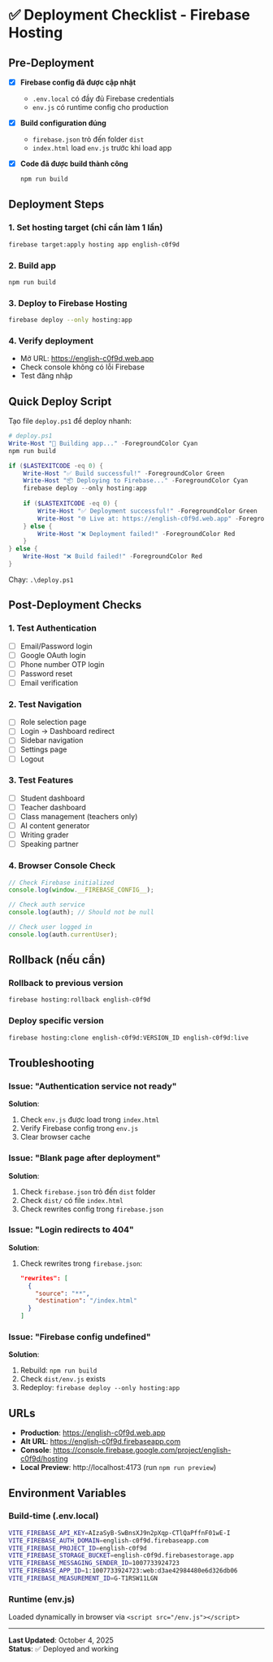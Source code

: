 # ✅ Deployment Checklist - Firebase Hosting

## Pre-Deployment

- [x] **Firebase config đã được cập nhật**
  - `.env.local` có đầy đủ Firebase credentials
  - `env.js` có runtime config cho production
  
- [x] **Build configuration đúng**
  - `firebase.json` trỏ đến folder `dist`
  - `index.html` load `env.js` trước khi load app
  
- [x] **Code đã được build thành công**
  ```bash
  npm run build
  ```

## Deployment Steps

### 1. Set hosting target (chỉ cần làm 1 lần)
```bash
firebase target:apply hosting app english-c0f9d
```

### 2. Build app
```bash
npm run build
```

### 3. Deploy to Firebase Hosting
```bash
firebase deploy --only hosting:app
```

### 4. Verify deployment
- Mở URL: https://english-c0f9d.web.app
- Check console không có lỗi Firebase
- Test đăng nhập

## Quick Deploy Script

Tạo file `deploy.ps1` để deploy nhanh:

```powershell
# deploy.ps1
Write-Host "🚀 Building app..." -ForegroundColor Cyan
npm run build

if ($LASTEXITCODE -eq 0) {
    Write-Host "✅ Build successful!" -ForegroundColor Green
    Write-Host "📦 Deploying to Firebase..." -ForegroundColor Cyan
    firebase deploy --only hosting:app
    
    if ($LASTEXITCODE -eq 0) {
        Write-Host "✅ Deployment successful!" -ForegroundColor Green
        Write-Host "🌐 Live at: https://english-c0f9d.web.app" -ForegroundColor Yellow
    } else {
        Write-Host "❌ Deployment failed!" -ForegroundColor Red
    }
} else {
    Write-Host "❌ Build failed!" -ForegroundColor Red
}
```

Chạy: `.\deploy.ps1`

## Post-Deployment Checks

### 1. Test Authentication
- [ ] Email/Password login
- [ ] Google OAuth login
- [ ] Phone number OTP login
- [ ] Password reset
- [ ] Email verification

### 2. Test Navigation
- [ ] Role selection page
- [ ] Login → Dashboard redirect
- [ ] Sidebar navigation
- [ ] Settings page
- [ ] Logout

### 3. Test Features
- [ ] Student dashboard
- [ ] Teacher dashboard
- [ ] Class management (teachers only)
- [ ] AI content generator
- [ ] Writing grader
- [ ] Speaking partner

### 4. Browser Console Check
```javascript
// Check Firebase initialized
console.log(window.__FIREBASE_CONFIG__);

// Check auth service
console.log(auth); // Should not be null

// Check user logged in
console.log(auth.currentUser);
```

## Rollback (nếu cần)

### Rollback to previous version
```bash
firebase hosting:rollback english-c0f9d
```

### Deploy specific version
```bash
firebase hosting:clone english-c0f9d:VERSION_ID english-c0f9d:live
```

## Troubleshooting

### Issue: "Authentication service not ready"
**Solution**: 
1. Check `env.js` được load trong `index.html`
2. Verify Firebase config trong `env.js`
3. Clear browser cache

### Issue: "Blank page after deployment"
**Solution**:
1. Check `firebase.json` trỏ đến `dist` folder
2. Check `dist/` có file `index.html`
3. Check rewrites config trong `firebase.json`

### Issue: "Login redirects to 404"
**Solution**:
1. Check rewrites trong `firebase.json`:
   ```json
   "rewrites": [
     {
       "source": "**",
       "destination": "/index.html"
     }
   ]
   ```

### Issue: "Firebase config undefined"
**Solution**:
1. Rebuild: `npm run build`
2. Check `dist/env.js` exists
3. Redeploy: `firebase deploy --only hosting:app`

## URLs

- **Production**: https://english-c0f9d.web.app
- **Alt URL**: https://english-c0f9d.firebaseapp.com
- **Console**: https://console.firebase.google.com/project/english-c0f9d/hosting
- **Local Preview**: http://localhost:4173 (run `npm run preview`)

## Environment Variables

### Build-time (.env.local)
```bash
VITE_FIREBASE_API_KEY=AIzaSyB-SwBnsXJ9n2pXqp-CTlQaPffnF01wE-I
VITE_FIREBASE_AUTH_DOMAIN=english-c0f9d.firebaseapp.com
VITE_FIREBASE_PROJECT_ID=english-c0f9d
VITE_FIREBASE_STORAGE_BUCKET=english-c0f9d.firebasestorage.app
VITE_FIREBASE_MESSAGING_SENDER_ID=1007733924723
VITE_FIREBASE_APP_ID=1:1007733924723:web:d3ae42984480e6d326db06
VITE_FIREBASE_MEASUREMENT_ID=G-T1RSW11LGN
```

### Runtime (env.js)
Loaded dynamically in browser via `<script src="/env.js"></script>`

---

**Last Updated**: October 4, 2025  
**Status**: ✅ Deployed and working
